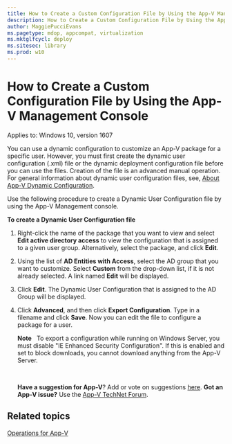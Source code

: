```yaml
---
title: How to Create a Custom Configuration File by Using the App-V Management Console (Windows 10)
description: How to Create a Custom Configuration File by Using the App-V Management Console
author: MaggiePucciEvans
ms.pagetype: mdop, appcompat, virtualization
ms.mktglfcycl: deploy
ms.sitesec: library
ms.prod: w10
---
```



# How to Create a Custom Configuration File by Using the App-V Management Console

Applies to: Windows 10, version 1607

You can use a dynamic configuration to customize an App-V package for a specific user. However, you must first create the dynamic user configuration (.xml) file or the dynamic deployment configuration file before you can use the files. Creation of the file is an advanced manual operation. For general information about dynamic user configuration files, see, [About App-V Dynamic Configuration](appv-dynamic-configuration.md).

Use the following procedure to create a Dynamic User Configuration file by using the App-V Management console.

**To create a Dynamic User Configuration file**

1.  Right-click the name of the package that you want to view and select **Edit active directory access** to view the configuration that is assigned to a given user group. Alternatively, select the package, and click **Edit**.

2.  Using the list of **AD Entities with Access**, select the AD group that you want to customize. Select **Custom** from the drop-down list, if it is not already selected. A link named **Edit** will be displayed.

3.  Click **Edit**. The Dynamic User Configuration that is assigned to the AD Group will be displayed.

4.  Click **Advanced**, and then click **Export Configuration**. Type in a filename and click **Save**. Now you can edit the file to configure a package for a user.

    **Note**  
    To export a configuration while running on Windows Server, you must disable "IE Enhanced Security Configuration". If this is enabled and set to block downloads, you cannot download anything from the App-V Server.

     

    **Have a suggestion for App-V**? Add or vote on suggestions [here](http://appv.uservoice.com/forums/280448-microsoft-application-virtualization). **Got an App-V issue?** Use the [App-V TechNet Forum](https://social.technet.microsoft.com/Forums/en-US/home?forum=mdopappv).

## Related topics


[Operations for App-V](appv-operations.md)

 

 





